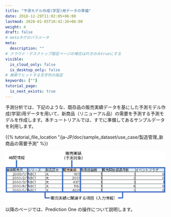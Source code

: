```yaml
---
title: "予測モデル作成(学習)用データの準備"
date: 2018-12-29T11:02:05+06:00
lastmod: 2020-01-05T10:42:26+06:00
weight: 4
draft: false
# metaタグのパラメータ
meta:
  description: ""
# クラウド・デスクトップ限定ページの場合は片方のみtrueにする
visible:
  is_cloud_only: false
  is_desktop_only: false
# 検索でヒットする文字列の指定
keywords: [""]
tutorial_page:
  is_next_exists: true
---
```


予測分析では、下記のような、既存品の販売実績データを基にした予測モデル作成(学習)用データを用いて、新商品（リニューアル品）の需要を予測する予測モデルを作成します。本チュートリアルでは、すでに準備してあるサンプルデータを利用します。

{{% tutorial_file_location "/ja-JP/doc/sample_dataset/use_case/製造管理_新商品の需要予測" %}}

![](../img/t_slide2.png)

以降のページでは、Prediction One の操作について説明します。
